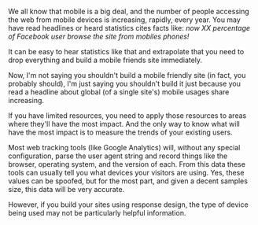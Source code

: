 <!--
{
  "layout": "article",
  "title": "Measuring Your Site's Responsive Breakpoint Usage",
  "date": "2014-12-18T09:37:36-08:00",
  "tags": [
    "JavaScript",
    "CSS"
  ]
}
-->

We all know that mobile is a big deal, and the number of people accessing the web from mobile devices is increasing, rapidly, every year. You may have read headlines or heard statistics cites facts like: *now XX percentage of Facebook user browse the site from mobiles phones!*

It can be easy to hear statistics like that and extrapolate that you need to drop everything and build a mobile friends site immediately.

Now, I'm not saying you shouldn't build a mobile friendly site (in fact, you probably should), I'm just saying you shouldn't build it just because you read a headline about global (of a single site's) mobile usages share increasing.

If you have limited resources, you need to apply those resources to areas where they'll have the most impact. And the only way to know what will have the most impact is to measure the trends of your existing users.

Most web tracking tools (like Google Analytics) will, without any special configuration, parse the user agent string and record things like the browser, operating system, and the version of each. From this data these tools can usually tell you what devices your visitors are using. Yes, these values can be spoofed, but for the most part, and given a decent samples size, this data will be very accurate.

However, if you build your sites using response design, the type of device being used may not be particularly helpful information.
